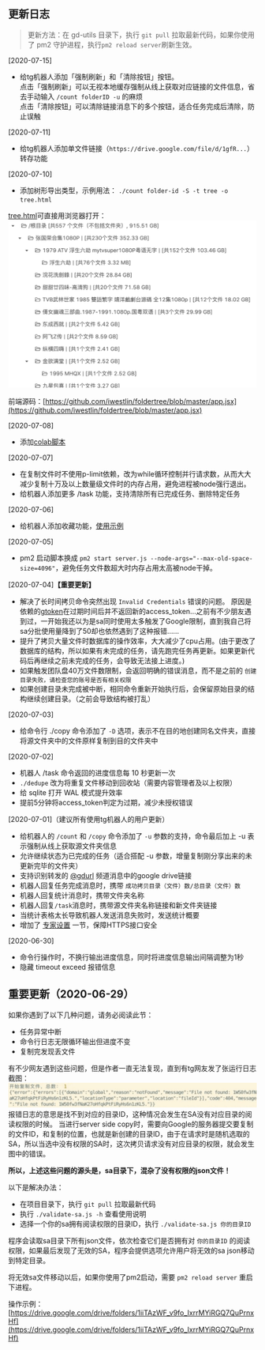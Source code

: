 ## 更新日志
> 更新方法：在 gd-utils 目录下，执行 `git pull` 拉取最新代码，如果你使用了 pm2 守护进程，执行`pm2 reload server`刷新生效。

[2020-07-15]  
- 给tg机器人添加「强制刷新」和「清除按钮」按钮。  
点击「强制刷新」可以无视本地缓存强制从线上获取对应链接的文件信息，省去手动输入 `/count folderID -u` 的麻烦  
点击「清除按钮」可以清除链接消息下的多个按钮，适合任务完成后清除，防止误触

[2020-07-11]  
- 给tg机器人添加单文件链接（`https://drive.google.com/file/d/1gfR...`）转存功能

[2020-07-10]  
- 添加树形导出类型，示例用法： `./count folder-id -S -t tree -o tree.html`

[tree.html](https://gdurl.viegg.com/api/gdrive/count?fid=1A35MT6auEHASo3egpZ3VINMOwvA47cJG&type=tree)可直接用浏览器打开：
![](./static/tree.png)

前端源码：[https://github.com/iwestlin/foldertree/blob/master/app.jsx](https://github.com/iwestlin/foldertree/blob/master/app.jsx)

[2020-07-08]
- 添加[colab脚本](https://github.com/iwestlin/gd-utils/issues/50#issuecomment-655298073)

[2020-07-07]
- 在复制文件时不使用p-limit依赖，改为while循环控制并行请求数，从而大大减少复制十万及以上数量级文件时的内存占用，避免进程被node强行退出。
- 给机器人添加更多 /task 功能，支持清除所有已完成任务、删除特定任务

[2020-07-06]  
- 给机器人添加收藏功能，[使用示例](https://drive.google.com/drive/folders/1sW8blrDT8o7882VOpXXr3pzXR73d4yGX)

[2020-07-05]  
- pm2 启动脚本换成 `pm2 start server.js --node-args="--max-old-space-size=4096"`，避免任务文件数超大时内存占用太高被node干掉。

[2020-07-04]**【重要更新】**  
- 解决了长时间拷贝命令突然出现 `Invalid Credentials` 错误的问题。
原因是依赖的[gtoken](https://www.npmjs.com/package/gtoken)在过期时间后并不返回新的access_token...之前有不少朋友遇到过，一开始我还以为是sa同时使用太多触发了Google限制，直到我自己将sa分批使用量降到了50却也依然遇到了这种报错……
- 提升了拷贝大量文件时数据库的操作效率，大大减少了cpu占用。(由于更改了数据库的结构，所以如果有未完成的任务，请先跑完任务再更新。如果更新代码后再继续之前未完成的任务，会导致无法接上进度。)
- 如果触发团队盘40万文件数限制，会返回明确的错误消息，而不是之前的 `创建目录失败，请检查您的账号是否有相关权限`
- 如果创建目录未完成被中断，相同命令重新开始执行后，会保留原始目录的结构继续创建目录。（之前会导致结构被打乱）

[2020-07-03]  
- 给命令行 ./copy 命令添加了 `-D` 选项，表示不在目的地创建同名文件夹，直接将源文件夹中的文件原样复制到目的文件夹中

[2020-07-02]  
- 机器人 /task 命令返回的进度信息每 10 秒更新一次
- `./dedupe` 改为将重复文件移动到回收站（需要内容管理者及以上权限）
- 给 sqlite 打开 WAL 模式提升效率
- 提前5分钟将access_token判定为过期，减少未授权错误

[2020-07-01]（建议所有使用tg机器人的用户更新）  
- 给机器人的 `/count` 和 `/copy` 命令添加了 `-u` 参数的支持，命令最后加上 -u 表示强制从线上获取源文件夹信息
- 允许继续状态为已完成的任务（适合搭配 -u 参数，增量复制刚分享出来的未更新完毕的文件夹）
- 支持识别转发的 [@gdurl](https://t.me/s/gdurl) 频道消息中的google drive链接
- 机器人回复任务完成消息时，携带 `成功拷贝目录（文件）数/总目录（文件）数`
- 机器人回复统计消息时，携带文件夹名称
- 机器人回复`/task`消息时，携带源文件夹名称链接和新文件夹链接
- 当统计表格太长导致机器人发送消息失败时，发送统计概要
- 增加了 [专家设置](#专家设置) 一节，保障HTTPS接口安全

[2020-06-30]  
- 命令行操作时，不换行输出进度信息，同时将进度信息输出间隔调整为1秒
- 隐藏 timeout exceed 报错信息

## 重要更新（2020-06-29）
如果你遇到了以下几种问题，请务必阅读此节：

- 任务异常中断
- 命令行日志无限循环输出但进度不变
- 复制完发现丢文件

有不少网友遇到这些问题，但是作者一直无法复现，直到有tg网友发了张运行日志截图：
![](./static/error-log.png)
报错日志的意思是找不到对应的目录ID，这种情况会发生在SA没有对应目录的阅读权限的时候。
当进行server side copy时，需要向Google的服务器提交要复制的文件ID，和复制的位置，也就是新创建的目录ID，由于在请求时是随机选取的SA，所以当选中没有权限的SA时，这次拷贝请求没有对应目录的权限，就会发生图中的错误。

**所以，上述这些问题的源头是，sa目录下，混杂了没有权限的json文件！**

以下是解决办法：
- 在项目目录下，执行 `git pull` 拉取最新代码
- 执行 `./validate-sa.js -h` 查看使用说明
- 选择一个你的sa拥有阅读权限的目录ID，执行 `./validate-sa.js 你的目录ID`

程序会读取sa目录下所有json文件，依次检查它们是否拥有对 `你的目录ID` 的阅读权限，如果最后发现了无效的SA，程序会提供选项允许用户将无效的sa json移动到特定目录。

将无效sa文件移动以后，如果你使用了pm2启动，需要 `pm2 reload server` 重启下进程。

操作示例： [https://drive.google.com/drive/folders/1iiTAzWF_v9fo_IxrrMYiRGQ7QuPrnxHf](https://drive.google.com/drive/folders/1iiTAzWF_v9fo_IxrrMYiRGQ7QuPrnxHf)
